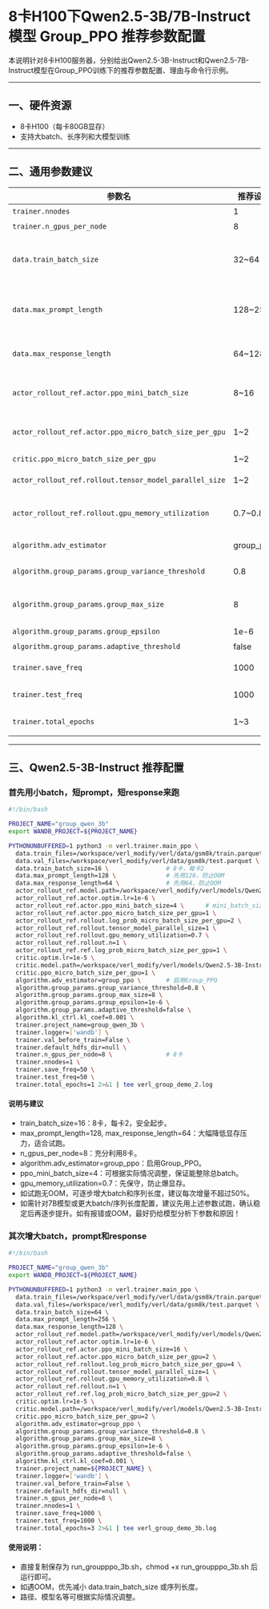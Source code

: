 # 8卡H100下Qwen2.5-3B/7B-Instruct模型 Group_PPO 推荐参数配置

本说明针对8卡H100服务器，分别给出Qwen2.5-3B-Instruct和Qwen2.5-7B-Instruct模型在Group_PPO训练下的推荐参数配置、理由与命令行示例。

---

## 一、硬件资源
- 8卡H100（每卡80GB显存）
- 支持大batch、长序列和大模型训练

---

## 二、通用参数建议

| 参数名 | 推荐设置 | 说明 |
|---|---|---|
| `trainer.nnodes` | 1 | 单机 |
| `trainer.n_gpus_per_node` | 8 | 8卡 |
| `data.train_batch_size` | 32~64 | 总batch，分到每卡4~8，保证不OOM |
| `data.max_prompt_length` | 128~256 | GSM8K等任务，128~256足够 |
| `data.max_response_length` | 64~128 | 生成任务，64~128较常见 |
| `actor_rollout_ref.actor.ppo_mini_batch_size` | 8~16 | 取决于总batch和梯度累积 |
| `actor_rollout_ref.actor.ppo_micro_batch_size_per_gpu` | 1~2 | 单卡微batch，防止OOM |
| `critic.ppo_micro_batch_size_per_gpu` | 1~2 | 同上 |
| `actor_rollout_ref.rollout.tensor_model_parallel_size` | 1~2 | 3B可1，7B建议2 |
| `actor_rollout_ref.rollout.gpu_memory_utilization` | 0.7~0.8 | H100显存大，可适当提高 |
| `algorithm.adv_estimator` | group_ppo | 启用Group_PPO |
| `algorithm.group_params.group_variance_threshold` | 0.8 | 分组阈值，默认即可 |
| `algorithm.group_params.group_max_size` | 8 | 分组最大长度，默认即可 |
| `algorithm.group_params.group_epsilon` | 1e-6 | 默认即可 |
| `algorithm.group_params.adaptive_threshold` | false | 默认即可 |
| `trainer.save_freq` | 1000 | 视数据量调整 |
| `trainer.test_freq` | 1000 | 视数据量调整 |
| `trainer.total_epochs` | 1~3 | 视任务和数据量调整 |

---

## 三、Qwen2.5-3B-Instruct 推荐配置

### 首先用小batch，短prompt，短response来跑
```bash
#!/bin/bash

PROJECT_NAME="group_qwen_3b"
export WANDB_PROJECT=${PROJECT_NAME}

PYTHONUNBUFFERED=1 python3 -m verl.trainer.main_ppo \
  data.train_files=/workspace/verl_modify/verl/data/gsm8k/train.parquet \
  data.val_files=/workspace/verl_modify/verl/data/gsm8k/test.parquet \
  data.train_batch_size=16 \                # 8卡，每卡2
  data.max_prompt_length=128 \              # 先用128，防止OOM
  data.max_response_length=64 \             # 先用64，防止OOM
  actor_rollout_ref.model.path=/workspace/verl_modify/verl/models/Qwen2.5-3B-Instruct \
  actor_rollout_ref.actor.optim.lr=1e-6 \
  actor_rollout_ref.actor.ppo_mini_batch_size=4 \      # mini_batch_size < train_batch_size
  actor_rollout_ref.actor.ppo_micro_batch_size_per_gpu=1 \
  actor_rollout_ref.rollout.log_prob_micro_batch_size_per_gpu=2 \
  actor_rollout_ref.rollout.tensor_model_parallel_size=1 \
  actor_rollout_ref.rollout.gpu_memory_utilization=0.7 \
  actor_rollout_ref.rollout.n=1 \
  actor_rollout_ref.ref.log_prob_micro_batch_size_per_gpu=1 \
  critic.optim.lr=1e-5 \
  critic.model.path=/workspace/verl_modify/verl/models/Qwen2.5-3B-Instruct \
  critic.ppo_micro_batch_size_per_gpu=1 \
  algorithm.adv_estimator=group_ppo \       # 启用Group_PPO
  algorithm.group_params.group_variance_threshold=0.8 \
  algorithm.group_params.group_max_size=8 \
  algorithm.group_params.group_epsilon=1e-6 \
  algorithm.group_params.adaptive_threshold=false \
  algorithm.kl_ctrl.kl_coef=0.001 \
  trainer.project_name=group_qwen_3b \
  trainer.logger=['wandb'] \
  trainer.val_before_train=False \
  trainer.default_hdfs_dir=null \
  trainer.n_gpus_per_node=8 \               # 8卡
  trainer.nnodes=1 \
  trainer.save_freq=50 \
  trainer.test_freq=50 \
  trainer.total_epochs=1 2>&1 | tee verl_group_demo_2.log
```

#### 说明与建议
- train_batch_size=16：8卡，每卡2，安全起步。
- max_prompt_length=128, max_response_length=64：大幅降低显存压力，适合试跑。
- n_gpus_per_node=8：充分利用8卡。
- algorithm.adv_estimator=group_ppo：启用Group_PPO。
- ppo_mini_batch_size=4：可根据实际情况调整，保证能整除总batch。
- gpu_memory_utilization=0.7：先保守，防止爆显存。
- 如试跑无OOM，可逐步增大batch和序列长度，建议每次增量不超过50%。
- 如需针对7B模型或更大batch/序列长度配置，建议先用上述参数试跑，确认稳定后再逐步提升。如有报错或OOM，最好扔给模型分析下参数和原因！

### 其次增大batch，prompt和response

```bash
#!/bin/bash

PROJECT_NAME="group_qwen_3b"
export WANDB_PROJECT=${PROJECT_NAME}

PYTHONUNBUFFERED=1 python3 -m verl.trainer.main_ppo \
  data.train_files=/workspace/verl_modify/verl/data/gsm8k/train.parquet \
  data.val_files=/workspace/verl_modify/verl/data/gsm8k/test.parquet \
  data.train_batch_size=64 \
  data.max_prompt_length=256 \
  data.max_response_length=128 \
  actor_rollout_ref.model.path=/workspace/verl_modify/verl/models/Qwen2.5-3B-Instruct \
  actor_rollout_ref.actor.optim.lr=1e-6 \
  actor_rollout_ref.actor.ppo_mini_batch_size=16 \
  actor_rollout_ref.actor.ppo_micro_batch_size_per_gpu=2 \
  actor_rollout_ref.rollout.log_prob_micro_batch_size_per_gpu=4 \
  actor_rollout_ref.rollout.tensor_model_parallel_size=1 \
  actor_rollout_ref.rollout.gpu_memory_utilization=0.8 \
  actor_rollout_ref.rollout.n=1 \
  actor_rollout_ref.ref.log_prob_micro_batch_size_per_gpu=2 \
  critic.optim.lr=1e-5 \
  critic.model.path=/workspace/verl_modify/verl/models/Qwen2.5-3B-Instruct \
  critic.ppo_micro_batch_size_per_gpu=2 \
  algorithm.adv_estimator=group_ppo \
  algorithm.group_params.group_variance_threshold=0.8 \
  algorithm.group_params.group_max_size=8 \
  algorithm.group_params.group_epsilon=1e-6 \
  algorithm.group_params.adaptive_threshold=false \
  algorithm.kl_ctrl.kl_coef=0.001 \
  trainer.project_name=${PROJECT_NAME} \
  trainer.logger=['wandb'] \
  trainer.val_before_train=False \
  trainer.default_hdfs_dir=null \
  trainer.n_gpus_per_node=8 \
  trainer.nnodes=1 \
  trainer.save_freq=1000 \
  trainer.test_freq=1000 \
  trainer.total_epochs=3 2>&1 | tee verl_group_demo_3b.log


```
#### 使用说明：
- 直接复制保存为 run_groupppo_3b.sh，chmod +x run_groupppo_3b.sh 后运行即可。
- 如遇OOM，优先减小 data.train_batch_size 或序列长度。
- 路径、模型名等可根据实际情况调整。
